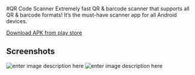 #QR Code Scanner
Extremely fast QR & barcode scanner that supports all QR & barcode formats! It’s the must-have scanner app for all Android devices.

[Download APK from play store](https://play.google.com/store/apps/details?id=qrcodereader.qrscanner.qrcodescanner.barcodescanner&hl=en_IN&gl=US)

## Screenshots
![enter image description here](https://raw.githubusercontent.com/shrine2000/QR-Code-Scanner/master/other/graphics/Xd1%20%E2%80%93%205.png)
![enter image description here](https://raw.githubusercontent.com/shrine2000/QR-Code-Scanner/master/other/graphics/Xd1%20%E2%80%93%204.png)